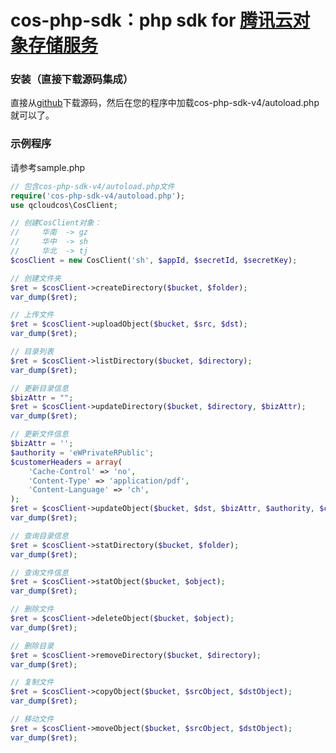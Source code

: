 cos-php-sdk：php sdk for [腾讯云对象存储服务](https://www.qcloud.com/product/cos.html)
===================================================================================================

### 安装（直接下载源码集成）
直接从[github](https://github.com/tencentyun/cos-php-sdk-v4)下载源码，然后在您的程序中加载cos-php-sdk-v4/autoload.php就可以了。

### 示例程序
请参考sample.php

```php
// 包含cos-php-sdk-v4/autoload.php文件
require('cos-php-sdk-v4/autoload.php');
use qcloudcos\CosClient;

// 创建CosClient对象：
//     华南  -> gz
//     华中  -> sh
//     华北  -> tj
$cosClient = new CosClient('sh', $appId, $secretId, $secretKey);

// 创建文件夹
$ret = $cosClient->createDirectory($bucket, $folder);
var_dump($ret);

// 上传文件
$ret = $cosClient->uploadObject($bucket, $src, $dst);
var_dump($ret);

// 目录列表
$ret = $cosClient->listDirectory($bucket, $directory);
var_dump($ret);

// 更新目录信息
$bizAttr = "";
$ret = $cosClient->updateDirectory($bucket, $directory, $bizAttr);
var_dump($ret);

// 更新文件信息
$bizAttr = '';
$authority = 'eWPrivateRPublic';
$customerHeaders = array(
    'Cache-Control' => 'no',
    'Content-Type' => 'application/pdf',
    'Content-Language' => 'ch',
);
$ret = $cosClient->updateObject($bucket, $dst, $bizAttr, $authority, $customerHeaders);
var_dump($ret);

// 查询目录信息
$ret = $cosClient->statDirectory($bucket, $folder);
var_dump($ret);

// 查询文件信息
$ret = $cosClient->statObject($bucket, $object);
var_dump($ret);

// 删除文件
$ret = $cosClient->deleteObject($bucket, $object);
var_dump($ret);

// 删除目录
$ret = $cosClient->removeDirectory($bucket, $directory);
var_dump($ret);

// 复制文件
$ret = $cosClient->copyObject($bucket, $srcObject, $dstObject);
var_dump($ret);

// 移动文件
$ret = $cosClient->moveObject($bucket, $srcObject, $dstObject);
var_dump($ret);
```
